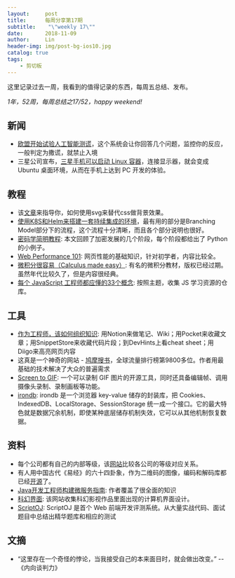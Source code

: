 ```yaml
---
layout:     post
title:      每周分享第17期
subtitle:    "\"weekly 17\""
date:       2018-11-09
author:     Lin
header-img: img/post-bg-ios10.jpg
catalog: true
tags:
    - 剪切板
---
```


这里记录过去一周，我看到的值得记录的东西，每周五总结、发布。

*1年，52周，每周总结之17/52，happy weekend!*

## 新闻

* [欧盟开始试验人工智能测谎](https://gizmodo.com/an-ai-lie-detector-is-going-to-start-questioning-travel-1830126881/amp)，这个系统会让你回答几个问题，监控你的反应，一般判定为撒谎，就禁止入境
* 三星公司宣布，[三星手机可以启动 Linux 容器](https://www.linuxondex.com/)，连接显示器，就会变成 Ubuntu 桌面环境，从而在手机上达到 PC 开发的体验。

## 教程

* 该[文章](https://webdesign.tutsplus.com/tutorials/how-to-use-svg-patterns-as-backgrounds--cms-31507)来指导你，如何使用svg来替代css做背景效果。
* [使用K8S和Helm来搭建一套持续集成的环境](https://medium.com/@vashgaurav/ci-cd-with-kubernetes-and-helm-79379d017d75)，最有用的部分是Branching Model部分下的流程，这个流程十分清晰，而且各个部分说明也很好。
* [密码学简明教程](http://davidlowryduda.com/a-brief-notebook-on-cryptography/): 本文回顾了加密发展的几个阶段，每个阶段都给出了 Python 的小例子。
* [Web Performance 101](https://3perf.com/talks/web-perf-101/): 网页性能的基础知识，针对初学者，内容比较全。
* [微积分很容易（Calculus made easy）](http://calculusmadeeasy.org/): 有名的微积分教材，版权已经过期。虽然年代比较久了，但是内容很经典。
* [每个 JavaScript 工程师都应懂的33个概念](https://github.com/leonardomso/33-js-concepts): 按照主题，收集 JS 学习资源的仓库。

## 工具

* [作为工程师，该如何组织知识](https://getpocket.com/a/read/2378251733): 用Notion来做笔记、Wiki；用Pocket来收藏文章；用SnippetStore来收藏代码片段；到DevHints上看cheat sheet；用Diigo来高亮网页内容
* 这真是一个神奇的网站 - [鸠摩搜书](https://www.jiumodiary.com/)，全球流量排行榜第9800多位。作者用最基础的技术解决了大众的普遍需求
* [Screen to GIF](https://www.screentogif.com/): 一个可以录制 GIF 图片的开源工具，同时还具备编辑帧、调用摄像头录制、录制画板等功能。
* [irondb](https://github.com/gruns/irondb): irondb 是一个浏览器 key-value 储存的封装库，把 Cookies、IndexedDB、LocalStorage、SessionStorage 统一成一个接口。它的最大特色就是数据冗余机制，即使某种底层储存机制失效，它可以从其他机制恢复数据。

## 资料

* 每个公司都有自己的内部等级，该[网站](https://www.levels.fyi/SE/Google/Microsoft/Facebook)比较各公司的等级对应关系。
* 有人用中国古代《易经》的六十四卦象，作为二维码的图像，编码和解码库都已经[开源](https://github.com/NodleCode/Nodle-I-Ching)了。
* [Java开发工程师构建微服务指南](https://www.javacodegeeks.com/2018/09/microservices-java-developers-java-jvm-landscape.html): 作者覆盖了很全面的知识
* [科幻界面](http://sciencefictioninterfaces.tumblr.com/): 该网站收集科幻影视作品里面出现的计算机界面设计。
* [ScriptOJ](http://scriptoj.mangojuice.top/): ScriptOJ 是首个 Web 前端开发评测系统。从大量实战代码、面试题目中总结出精华题库和相应的测试


## 文摘

* “这里存在一个奇怪的悖论，当我接受自己的本来面目时，就会做出改变。” -- 《内向谈判力》

